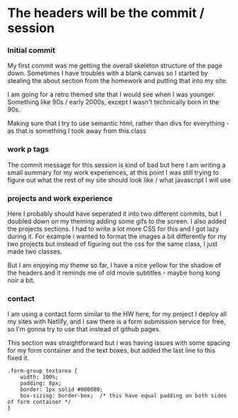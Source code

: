 # The headers will be the commit / session

### Initial commit
My first commit was me getting the overall skeleton structure of the page down.
Sometimes I have troubles with a blank canvas so I started by stealing the about section
from the homework and putting that into my site.

I am going for a retro themed site that I would see when I was younger.
Something like 90s / early 2000s, except I wasn't technically born in the 90s.

Making sure that I try to use semantic html, rather than divs for everything - as that is something
I took away from this class

### work p tags 
The commit message for this session is kind of bad but here I am writing a small summary for my work experiences, at this point I was still trying to figure out what the rest of my site should look like / what javascript I will use

### projects and work experience
Here I probably should have seperated it into two different commits, but I doubled down on my theming adding some gifs to the screen. I also added the projects sections.
I had to write a lot more CSS for this and I got lazy during it. For example i wanted to format the images a bit differently for my two projects but instead of figuring out the css for the same class, I just made two classes.

But I am enjoying my theme so far, I have a nice yellow for the shadow of the headers and it reminds me of old movie subtitles - maybe hong kong noir a bit.

### contact
I am using a contact form similar to the HW here, for my project I deploy all my sites with Netlify, and I saw there is a form submission service for free, so I'm gonna try to use that instead
of github pages.

This section was straightforward but i was having issues with some spacing for my form container and the text boxes, but added the last line to this fixed it.

```
.form-group textarea {
    width: 100%;
    padding: 8px;
    border: 1px solid #000080;
    box-sizing: border-box;  /* this have equal padding on both sides of form container */
}
```